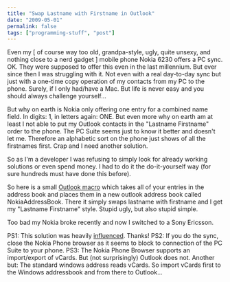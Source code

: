 ```yaml
---
title: "Swap Lastname with Firstname in Outlook"
date: "2009-05-01"
permalink: false
tags: ["programming-stuff", "post"]
---
```


Even my \[ of course way too old, grandpa-style, ugly, quite unsexy, and nothing close to a nerd gadget \] mobile phone Nokia 6230 offers a PC sync. OK. They were supposed to offer this even in the last millennium. But ever since then I was struggling with it. Not even with a real day-to-day sync but just with a one-time copy operation of my contacts from my PC to the phone. Surely, if I only had/have a Mac. But life is never easy and you should always challenge yourself...

But why on earth is Nokia only offering one entry for a combined name field. In digits: 1, in letters again: ONE. But even more why on earth am at least I not able to put my Outlook contacts in the "Lastname Firstname" order to the phone. The PC Suite seems just to know it better and doesn't let me. Therefore an alphabetic sort on the phone just shows of all the firstnames first. Crap and I need another solution.

So as I'm a developer I was refusing to simply look for already working solutions or even spend money. I had to do it the do-it-yourself way (for sure hundreds must have done this before).

So here is a small [Outlook macro](http://github.com/x-ian/outlook-swapnames/tree/master) which takes all of your entries in the address book and places them in a new outlook address book called NokiaAddressBook. There it simply swaps lastname with firstname and I get my "Lastname Firstname" style. Stupid ugly, but also stupid simple.

Too bad my Nokia broke recently and now I switched to a Sony Ericsson.

PS1: This solution was heavily [influenced](http://www.telefon-treff.de/showthread.php?s=&threadid=131735&ighlight=outlook+AND+sortieren). Thanks! PS2: If you do the sync, close the Nokia Phone browser as it seems to block to connection of the PC Suite to your phone. PS3: The Nokia Phone Browser supports an import/export of vCards. But (not surprisingly) Outlook does not. Another but: The standard windows address reads vCards. So import vCards first to the Windows addressbook and from there to Outlook...
